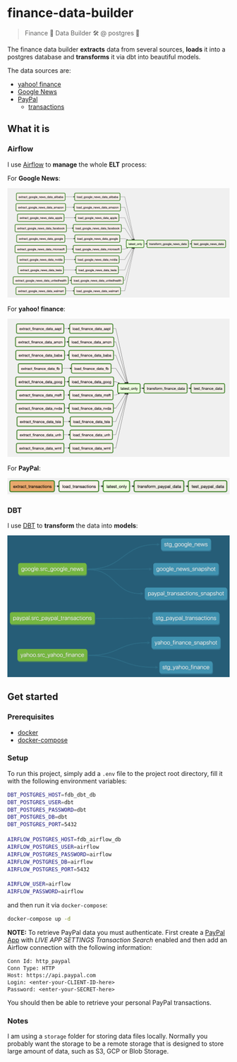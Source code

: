 # finance-data-builder

> Finance 🏦 Data Builder 🛠️ @ postgres 🐘

The finance data builder **extracts** data from several sources, **loads** it into a postgres database and 
**transforms** it via dbt into beautiful models.

The data sources are:
* [yahoo! finance](https://finance.yahoo.com/)
* [Google News](https://news.google.com/)
* [PayPal](https://www.paypal.com/)
    * [transactions](https://developer.paypal.com/docs/api/transaction-search/v1/)

## What it is

### Airflow

I use [Airflow](http://airflow.apache.org/) to **manage** the whole **ELT** process:

For **Google News**:

![airflow graph google news](images/airflow_graph__google_news.png "Airflow Graph - Google News")

For **yahoo! finance**:

![airflow graph yahoo](images/airflow_graph__yahoo.png "Airflow Graph - Yahoo")

For **PayPal**:

![airflow graph paypal](images/airflow_graph__paypal.png "Airflow Graph - PayPal")

### DBT

I use [DBT](https://www.getdbt.com/) to **transform** the data into **models**:

![dbt graph](images/dbt_graph.png "DBT Graph")

## Get started

### Prerequisites

- [docker](https://www.docker.com/)
- [docker-compose](https://docs.docker.com/compose/)

### Setup

To run this project, simply add a `.env` file to the project root directory, fill it with the following environment 
variables:
```bash
DBT_POSTGRES_HOST=fdb_dbt_db
DBT_POSTGRES_USER=dbt
DBT_POSTGRES_PASSWORD=dbt
DBT_POSTGRES_DB=dbt
DBT_POSTGRES_PORT=5432

AIRFLOW_POSTGRES_HOST=fdb_airflow_db
AIRFLOW_POSTGRES_USER=airflow
AIRFLOW_POSTGRES_PASSWORD=airflow
AIRFLOW_POSTGRES_DB=airflow
AIRFLOW_POSTGRES_PORT=5432

AIRFLOW_USER=airflow
AIRFLOW_PASSWORD=airflow
```
and then run it via `docker-compose`:
```bash
docker-compose up -d
```

**NOTE:** To retrieve PayPal data you must authenticate. First create a 
[PayPal App](https://developer.paypal.com/developer/applications/) with _LIVE APP SETTINGS_ _Transaction Search_ enabled
and then add an Airflow connection with the following information:
```
Conn Id: http_paypal
Conn Type: HTTP
Host: https://api.paypal.com
Login: <enter-your-CLIENT-ID-here>
Password: <enter-your-SECRET-here>
```
You should then be able to retrieve your personal PayPal transactions.

### Notes

I am using a `storage` folder for storing data files locally. Normally you probably want the storage to be a remote 
storage that is designed to store large amount of data, such as S3, GCP or Blob Storage.